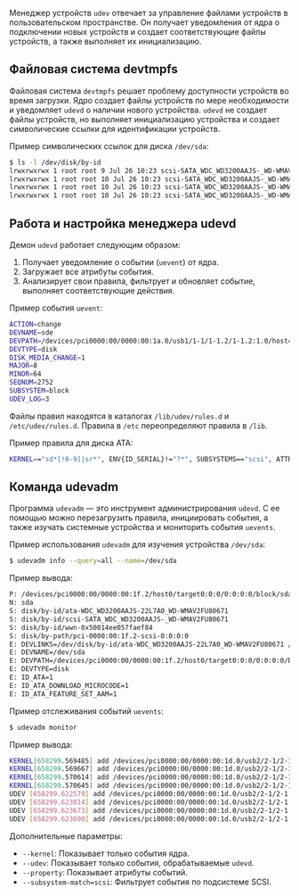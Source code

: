Менеджер устройств `udev` отвечает за управление файлами устройств в пользовательском пространстве. Он получает уведомления от ядра о подключении новых устройств и создает соответствующие файлы устройств, а также выполняет их инициализацию.

## Файловая система devtmpfs

Файловая система `devtmpfs` решает проблему доступности устройств во время загрузки. Ядро создает файлы устройств по мере необходимости и уведомляет `udevd` о наличии нового устройства. `udevd` не создает файлы устройств, но выполняет инициализацию устройства и создает символические ссылки для идентификации устройств.

Пример символических ссылок для диска `/dev/sda`:
```bash
$ ls -l /dev/disk/by-id
lrwxrwxrwx 1 root root 9 Jul 26 10:23 scsi-SATA_WDC_WD3200AAJS-_WD-WMAV2FU80671 -> ../../sda
lrwxrwxrwx 1 root root 10 Jul 26 10:23 scsi-SATA_WDC_WD3200AAJS-_WD-WMAV2FU80671-part1 -> ../../sda1
lrwxrwxrwx 1 root root 10 Jul 26 10:23 scsi-SATA_WDC_WD3200AAJS-_WD-WMAV2FU80671-part2 -> ../../sda2
lrwxrwxrwx 1 root root 10 Jul 26 10:23 scsi-SATA_WDC_WD3200AAJS-_WD-WMAV2FU80671-part5 -> ../../sda5
```

## Работа и настройка менеджера udevd

Демон `udevd` работает следующим образом:
1. Получает уведомление о событии (`uevent`) от ядра.
2. Загружает все атрибуты события.
3. Анализирует свои правила, фильтрует и обновляет событие, выполняет соответствующие действия.

Пример события `uevent`:
```bash
ACTION=change
DEVNAME=sde
DEVPATH=/devices/pci0000:00/0000:00:1a.0/usb1/1-1/1-1.2/1-1.2:1.0/host4/target4:0:0/4:0:0:3/block/sde
DEVTYPE=disk
DISK_MEDIA_CHANGE=1
MAJOR=8
MINOR=64
SEQNUM=2752
SUBSYSTEM=block
UDEV_LOG=3
```

Файлы правил находятся в каталогах `/lib/udev/rules.d` и `/etc/udev/rules.d`. Правила в `/etc` переопределяют правила в `/lib`.

Пример правила для диска ATA:
```bash
KERNEL=="sd*[!0-9]|sr*", ENV{ID_SERIAL}!="?*", SUBSYSTEMS=="scsi", ATTRS{vendor}=="ATA", IMPORT{program}="ata_id --export $devnode"
```

## Команда udevadm

Программа `udevadm` — это инструмент администрирования `udevd`. С ее помощью можно перезагрузить правила, инициировать события, а также изучать системные устройства и мониторить события `uevents`.

Пример использования `udevadm` для изучения устройства `/dev/sda`:
```bash
$ udevadm info --query=all --name=/dev/sda
```

Пример вывода:
```bash
P: /devices/pci0000:00/0000:00:1f.2/host0/target0:0:0/0:0:0:0/block/sda
N: sda
S: disk/by-id/ata-WDC_WD3200AAJS-22L7A0_WD-WMAV2FU80671
S: disk/by-id/scsi-SATA_WDC_WD3200AAJS-_WD-WMAV2FU80671
S: disk/by-id/wwn-0x50014ee057faef84
S: disk/by-path/pci-0000:00:1f.2-scsi-0:0:0:0
E: DEVLINKS=/dev/disk/by-id/ata-WDC_WD3200AAJS-22L7A0_WD-WMAV2FU80671 /dev/disk/by-id/scsi-SATA_WDC_WD3200AAJS-_WD-WMAV2FU80671 /dev/disk/by-id/wwn-0x50014ee057faef84 /dev/disk/by-path/pci-0000:00:1f.2-scsi-0:0:0:0
E: DEVNAME=/dev/sda
E: DEVPATH=/devices/pci0000:00/0000:00:1f.2/host0/target0:0:0/0:0:0:0/block/sda
E: DEVTYPE=disk
E: ID_ATA=1
E: ID_ATA_DOWNLOAD_MICROCODE=1
E: ID_ATA_FEATURE_SET_AAM=1
```

Пример отслеживания событий `uevents`:
```bash
$ udevadm monitor
```

Пример вывода:
```bash
KERNEL[658299.569485] add /devices/pci0000:00/0000:00:1d.0/usb2/2-1/2-1.2 (usb)
KERNEL[658299.569667] add /devices/pci0000:00/0000:00:1d.0/usb2/2-1/2-1.2/2-1.2:1.0 (usb)
KERNEL[658299.570614] add /devices/pci0000:00/0000:00:1d.0/usb2/2-1/2-1.2/2-1.2:1.0/host15 (scsi)
KERNEL[658299.570645] add /devices/pci0000:00/0000:00:1d.0/usb2/2-1/2-1.2/2-1.2:1.0/host15/scsi_host/host15 (scsi_host)
UDEV [658299.622579] add /devices/pci0000:00/0000:00:1d.0/usb2/2-1/2-1.2 (usb)
UDEV [658299.623014] add /devices/pci0000:00/0000:00:1d.0/usb2/2-1/2-1.2/2-1.2:1.0 (usb)
UDEV [658299.623673] add /devices/pci0000:00/0000:00:1d.0/usb2/2-1/2-1.2/2-1.2:1.0/host15 (scsi)
UDEV [658299.623690] add /devices/pci0000:00/0000:00:1d.0/usb2/2-1/2-1.2/2-1.2:1.0/host15/scsi_host/host15 (scsi_host)
```

Дополнительные параметры:
- `--kernel`: Показывает только события ядра.
- `--udev`: Показывает только события, обрабатываемые `udevd`.
- `--property`: Показывает атрибуты событий.
- `--subsystem-match=scsi`: Фильтрует события по подсистеме SCSI.

